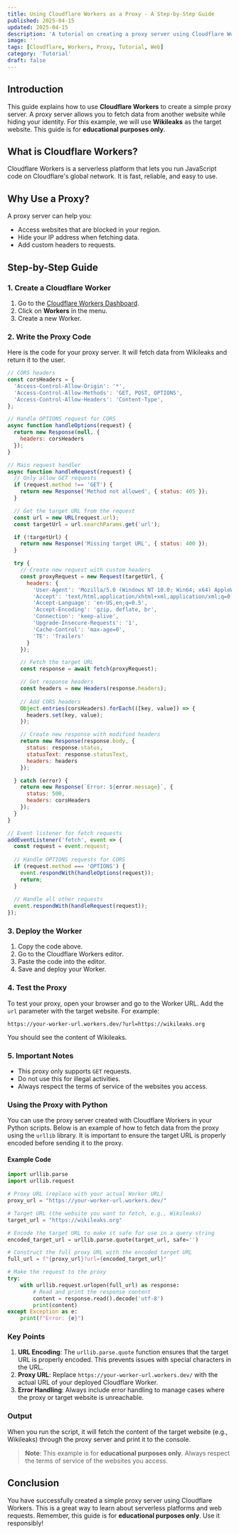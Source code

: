 ```yaml
---
title: Using Cloudflare Workers as a Proxy - A Step-by-Step Guide
published: 2025-04-15
updated: 2025-04-15
description: 'A tutorial on creating a proxy server using Cloudflare Workers to fetch data from websites while maintaining anonymity'
image: ''
tags: [Cloudflare, Workers, Proxy, Tutorial, Web]
category: 'Tutorial'
draft: false
---
```


## Introduction

This guide explains how to use **Cloudflare Workers** to create a simple proxy server. A proxy server allows you to fetch data from another website while hiding your identity. For this example, we will use **Wikileaks** as the target website. This guide is for **educational purposes only**.

## What is Cloudflare Workers?

Cloudflare Workers is a serverless platform that lets you run JavaScript code on Cloudflare's global network. It is fast, reliable, and easy to use.

## Why Use a Proxy?

A proxy server can help you:
- Access websites that are blocked in your region.
- Hide your IP address when fetching data.
- Add custom headers to requests.

## Step-by-Step Guide

### 1. Create a Cloudflare Worker

1. Go to the [Cloudflare Workers Dashboard](https://dash.cloudflare.com/).
2. Click on **Workers** in the menu.
3. Create a new Worker.

### 2. Write the Proxy Code

Here is the code for your proxy server. It will fetch data from Wikileaks and return it to the user.

```js
// CORS headers
const corsHeaders = {
  'Access-Control-Allow-Origin': '*',
  'Access-Control-Allow-Methods': 'GET, POST, OPTIONS',
  'Access-Control-Allow-Headers': 'Content-Type',
};

// Handle OPTIONS request for CORS
async function handleOptions(request) {
  return new Response(null, {
    headers: corsHeaders
  });
}

// Main request handler
async function handleRequest(request) {
  // Only allow GET requests
  if (request.method !== 'GET') {
    return new Response('Method not allowed', { status: 405 });
  }

  // Get the target URL from the request
  const url = new URL(request.url);
  const targetUrl = url.searchParams.get('url');

  if (!targetUrl) {
    return new Response('Missing target URL', { status: 400 });
  }

  try {
    // Create new request with custom headers
    const proxyRequest = new Request(targetUrl, {
      headers: {
        'User-Agent': 'Mozilla/5.0 (Windows NT 10.0; Win64; x64) AppleWebKit/537.36 (KHTML, like Gecko) Chrome/120.0.0.0 Safari/537.36',
        'Accept': 'text/html,application/xhtml+xml,application/xml;q=0.9,image/webp,*/*;q=0.8',
        'Accept-Language': 'en-US,en;q=0.5',
        'Accept-Encoding': 'gzip, deflate, br',
        'Connection': 'keep-alive',
        'Upgrade-Insecure-Requests': '1',
        'Cache-Control': 'max-age=0',
        'TE': 'Trailers'
      }
    });

    // Fetch the target URL
    const response = await fetch(proxyRequest);

    // Get response headers
    const headers = new Headers(response.headers);
    
    // Add CORS headers
    Object.entries(corsHeaders).forEach(([key, value]) => {
      headers.set(key, value);
    });

    // Create new response with modified headers
    return new Response(response.body, {
      status: response.status,
      statusText: response.statusText,
      headers: headers
    });

  } catch (error) {
    return new Response(`Error: ${error.message}`, { 
      status: 500,
      headers: corsHeaders
    });
  }
}

// Event listener for fetch requests
addEventListener('fetch', event => {
  const request = event.request;
  
  // Handle OPTIONS requests for CORS
  if (request.method === 'OPTIONS') {
    event.respondWith(handleOptions(request));
    return;
  }
  
  // Handle all other requests
  event.respondWith(handleRequest(request));
});
```

### 3. Deploy the Worker

1. Copy the code above.
2. Go to the Cloudflare Workers editor.
3. Paste the code into the editor.
4. Save and deploy your Worker.

### 4. Test the Proxy

To test your proxy, open your browser and go to the Worker URL. Add the `url` parameter with the target website. For example:

`https://your-worker-url.workers.dev/?url=https://wikileaks.org`

You should see the content of Wikileaks.

### 5. Important Notes

- This proxy only supports `GET` requests.
- Do not use this for illegal activities.
- Always respect the terms of service of the websites you access.

### Using the Proxy with Python

You can use the proxy server created with Cloudflare Workers in your Python scripts. Below is an example of how to fetch data from the proxy using the `urllib` library. It is important to ensure the target URL is properly encoded before sending it to the proxy.

#### Example Code

```python
import urllib.parse
import urllib.request

# Proxy URL (replace with your actual Worker URL)
proxy_url = "https://your-worker-url.workers.dev/"

# Target URL (the website you want to fetch, e.g., Wikileaks)
target_url = "https://wikileaks.org"

# Encode the target URL to make it safe for use in a query string
encoded_target_url = urllib.parse.quote(target_url, safe='')

# Construct the full proxy URL with the encoded target URL
full_url = f"{proxy_url}?url={encoded_target_url}"

# Make the request to the proxy
try:
    with urllib.request.urlopen(full_url) as response:
        # Read and print the response content
        content = response.read().decode('utf-8')
        print(content)
except Exception as e:
    print(f"Error: {e}")
```

### Key Points

1. **URL Encoding**: The `urllib.parse.quote` function ensures that the target URL is properly encoded. This prevents issues with special characters in the URL.
2. **Proxy URL**: Replace `https://your-worker-url.workers.dev/` with the actual URL of your deployed Cloudflare Worker.
3. **Error Handling**: Always include error handling to manage cases where the proxy or target website is unreachable.

### Output

When you run the script, it will fetch the content of the target website (e.g., Wikileaks) through the proxy server and print it to the console.

> **Note**: This example is for **educational purposes only**. Always respect the terms of service of the websites you access.

## Conclusion

You have successfully created a simple proxy server using Cloudflare Workers. This is a great way to learn about serverless platforms and web requests. Remember, this guide is for **educational purposes only**. Use it responsibly!

